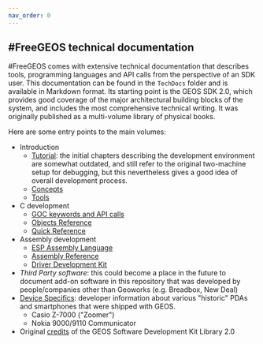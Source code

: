 ```yaml
---
nav_order: 0
---
```

## #FreeGEOS technical documentation

#FreeGEOS comes with extensive technical documentation that describes tools, programming languages and API calls from the perspective of an SDK user. This documentation can be found in the `TechDocs` folder and is available in Markdown format. Its starting point is the GEOS SDK 2.0, which provides good coverage of the major architectural building blocks of the system, and includes the most comprehensive technical writing. It was originally published as a multi-volume library of physical books.

Here are some entry points to the main volumes:

- Introduction
  - [Tutorial](tutorial.md): the initial chapters describing the development environment are somewhat outdated, and still refer to the original two-machine setup for debugging, but this nevertheless gives a good idea of overall development process.
  - [Concepts](concepts.md)
  - [Tools](tools.md)
- C development
  - [GOC keywords and API calls](routines.md)
  - [Objects Reference](objects.md)
  - [Quick Reference](quickref.md)
- Assembly development
  - [ESP Assembly Language](esp.md)
  - [Assembly Reference](asmref.md)
  - [Driver Development Kit](ddk.md)
- _Third Party software_: this could become a place in the future to document add-on software in this repository that was developed by people/companies other than Geoworks (e.g. Breadbox, New Deal)
- [Device Specifics](devices.md): developer information about various "historic" PDAs and smartphones that were shipped with GEOS.
  - Casio Z-7000 ("Zoomer")
  - Nokia 9000/9110 Communicator
- Original [credits](credits.md) of the GEOS Software Development Kit Library 2.0